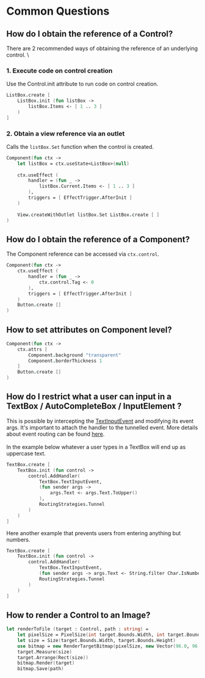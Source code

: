 # Common Questions

## How do I obtain the reference of a Control?

There are 2 recommended ways of obtaining the reference of an underlying control. \


### 1. Execute code on control creation

Use the Control.init attribute to run code on control creation.

```fsharp
ListBox.create [
    ListBox.init (fun listBox ->
        listBox.Items <- [ 1 .. 3 ]
    )
]
```

### 2. Obtain a view reference via an outlet

Calls the `listBox.Set` function when the control is created.

```fsharp
Component(fun ctx ->
    let listBox = ctx.useState<ListBox>(null)
    
    ctx.useEffect (
        handler = (fun _ ->
            listBox.Current.Items <- [ 1 .. 3 ]    
        ),
        triggers = [ EffectTrigger.AfterInit ]
    )
    
    View.createWithOutlet listBox.Set ListBox.create [ ]
)
```

## How do I obtain the reference of a Component?

The Component reference can be accessed via `ctx.control`.

```fsharp
Component(fun ctx ->
    ctx.useEffect (
        handler = (fun _ ->
            ctx.control.Tag <- 0
        ),
        triggers = [ EffectTrigger.AfterInit ]
    )
    Button.create []
)
```

## How to set attributes on Component level?

```fsharp
Component(fun ctx ->
    ctx.attrs [
        Component.background "transparent"
        Component.borderThickness 1
    ]
    Button.create []
)
```



## How do I restrict what a user can input in a TextBox / AutoCompleteBox / InputElement ?

This is possible by intercepting the [TextInputEvent](https://reference.avaloniaui.net/api/Avalonia.Input/InputElement/FEA4DB21) and modifying its event args. It's important to attach the handler to the tunnelled event. More details about event routing can be found [here](https://docs.avaloniaui.net/docs/input/routed-events#routing-strategies). \
\
In the example below whatever a user types in a TextBox will end up as uppercase text.&#x20;

```fsharp
TextBox.create [
    TextBox.init (fun control ->
        control.AddHandler(
            TextBox.TextInputEvent,
            (fun sender args ->
                args.Text <- args.Text.ToUpper()
            ),
            RoutingStrategies.Tunnel
        )
    )
]
```

Here another example that prevents users from entering anything but numbers.

```fsharp
TextBox.create [
    TextBox.init (fun control ->
        control.AddHandler(
            TextBox.TextInputEvent,
            (fun sender args -> args.Text <- String.filter Char.IsNumber args.Text),
            RoutingStrategies.Tunnel
        )
    )
] 
```

## How to render a Control to an Image?

```fsharp
let renderToFile (target : Control, path : string) = 
    let pixelSize = PixelSize(int target.Bounds.Width, int target.Bounds.Height) 
    let size = Size(target.Bounds.Width, target.Bounds.Height) 
    use bitmap = new RenderTargetBitmap(pixelSize, new Vector(96.0, 96.0)) 
    target.Measure(size) 
    target.Arrange(Rect(size)) 
    bitmap.Render(target) 
    bitmap.Save(path) 
```
